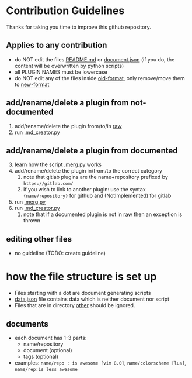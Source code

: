 # Contribution Guidelines
Thanks for taking you time to improve this github repository.
## Applies to any contribution
* do NOT edit the files [README.md](README.md) or [document.json](document.json)
 (if you do, the content will be overwritten by python scripts)
* all PLUGIN NAMES must be lowercase
* do NOT edit any of the files inside [old-format](document/old-format), only remove/move them to [new-format](document/new-format)
## add/rename/delete a plugin from not-documented
1. add/rename/delete the plugin from/to/in [raw](raw)
2. run [.md_creator.py](.md_creator.py)
## add/rename/delete a plugin from documented
3. learn how the script [.merg.py](document/.merg.py) works
4. add/rename/delete the plugin in/from/to the correct category
    1. note that gitlab plugins are the name+repository prefixed by `https://gitlab.com/`
    2. if you wish to link to another plugin: use the syntax `{name/repository}` for github and (NotImplemented) for gitlab
5. run [.merg.py](document/.merg.py)
6. run [.md_creator.py](.md_creator.py)
    1. note that if a documented plugin is not in [raw](raw) then an exception is thrown
## editing other files
* no guideline (TODO: create guideline)
# how the file structure is set up
* Files starting with a dot are document generating scripts
* [data.json](data.json) file contains data which is neither document nor script
* Files that are in directory [other](other) should be ignored.
## documents
* each document has 1-3 parts:
    * name/repository
    * document (optional)
    * tags (optional)
* examples: `name/repo : is awesome [vim 8.0]`, `name/colorscheme [lua]`, `name/rep:is less awesome`
